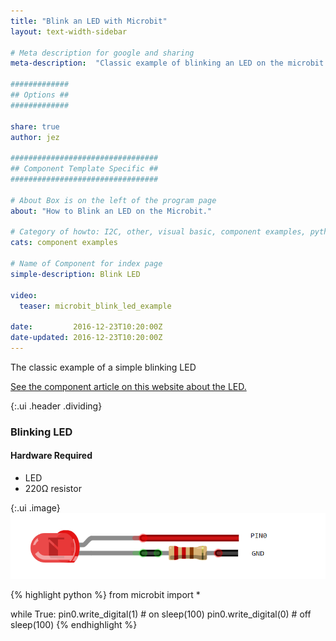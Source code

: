 ```yaml
---
title: "Blink an LED with Microbit"
layout: text-width-sidebar

# Meta description for google and sharing
meta-description:  "Classic example of blinking an LED on the microbit."

#############
## Options ##
#############

share: true
author: jez

#################################
## Component Template Specific ##
#################################

# About Box is on the left of the program page
about: "How to Blink an LED on the Microbit."

# Category of howto: I2C, other, visual basic, component examples, python, data logging
cats: component examples

# Name of Component for index page
simple-description: Blink LED

video:
  teaser: microbit_blink_led_example

date:         2016-12-23T10:20:00Z
date-updated: 2016-12-23T10:20:00Z
---
```


The classic example of a simple blinking LED

[See the component article on this website about the LED.](/components/single-led)

{:.ui .header .dividing}
### Blinking LED

#### Hardware Required
* LED
* 220Ω resistor

{:.ui .image}
![diagram for blinking LED](images/microbit-blink-led-example-diagram.png)

{% highlight python %}
from microbit import *

while True:
    pin0.write_digital(1)  # on
    sleep(100)
    pin0.write_digital(0)  # off
    sleep(100)
{% endhighlight %}
